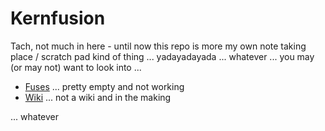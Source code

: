 # Kernfusion

Tach, not much in here - until now this repo is more my own note taking place / scratch pad kind of thing ... yadayadayada ... whatever ... you may (or may not) want to look into ... 

- [Fuses](Fuses/README.md) ... pretty empty and not working
- [Wiki](Wiki/README.md) ... not a wiki and in the making

... whatever
